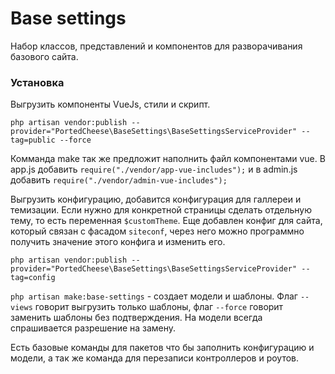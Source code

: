 # Base settings

Набор классов, представлений и компонентов для разворачивания базового сайта.

### Установка

Выгрузить компоненты VueJs, стили и скрипт.

`php artisan vendor:publish --provider="PortedCheese\BaseSettings\BaseSettingsServiceProvider" --tag=public --force`

Комманда make так же предложит наполнить файл компонентами vue. В app.js добавить `require("./vendor/app-vue-includes");` и в admin.js добавить `require("./vendor/admin-vue-includes");`

Выгрузить конфигурацию, добавится конфигурация для галлереи и темизации. Если нужно для конкретной страницы сделать отдельную тему, то есть переменная `$customTheme`. Еще добавлен конфиг для сайта, который связан с фасадом `siteconf`, через него можно программно получить значение этого конфига и изменить его.

`php artisan vendor:publish --provider="PortedCheese\BaseSettings\BaseSettingsServiceProvider" --tag=config`

`php artisan make:base-settings` - создает модели и шаблоны. Флаг `--views` говорит выгрузить только шаблоны, флаг `--force` говорит заменить шаблоны без подтверждения. На модели всегда спрашивается разрешение на замену.

Есть базовые команды для пакетов что бы заполнить конфигурацию и модели, а так же команда для перезаписи контроллеров и роутов.